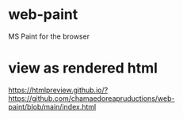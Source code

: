 # web-paint
 MS Paint for the browser
# view as rendered html
 https://htmlpreview.github.io/?https://github.com/chamaedoreapruductions/web-paint/blob/main/index.html
